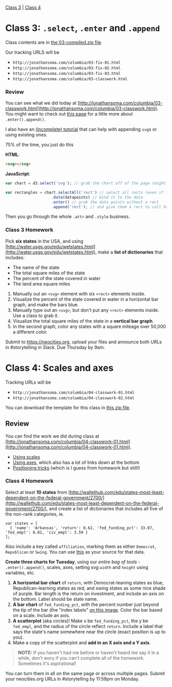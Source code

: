 [Class 3](#class3) | [Class 4](#class4)

<a id='class3'></a>

# Class 3: `.select`, `.enter` and `.append`

Class contents are in [the 03-compiled.zip file](https://github.com/jsoma/storytelling-2015/raw/master/class-03-04/03-compiled.zip)

Our tracking URLS will be 

* `http://jonathansoma.com/columbia/03-fix-01.html`
* `http://jonathansoma.com/columbia/03-fix-02.html`
* `http://jonathansoma.com/columbia/03-fix-03.html`
* `http://jonathansoma.com/columbia/03-classwork.html`

<a id="review"></a>

### Review

You can see what we did today at [http://jonathansoma.com/columbia/03-classwork.html](http://jonathansoma.com/columbia/03-classwork.html). You might want to check out [this page](http://alignedleft.com/tutorials/d3/the-power-of-data) for a little more about `.enter().append()`.

I also have an [(incomplete) tutorial](http://jonathansoma.com/tutorials/d3/using-select/) that can help with appending `svg`s or using existing ones.

75% of the time, you just do this

**HTML**:

```html
<svg></svg>
```

**JavaScript**:

```js
var chart = d3.select('svg'); // grab the chart off of the page (might want to use a class)

var rectangles = chart.selectAll('rect') // select all rects (even if there arent any)
                    .data(datapoints) // bind it to the data
                    .enter() // grab the data points without a rect
                    .append('rect'); // and give them a rect to call hom
```

Then you go through the whole `.attr` and `.style` business.

<a id="homework-3"></a>

### Class 3 Homework

Pick **six states** in the USA, and using [http://water.usgs.gov/edu/wetstates.html](http://water.usgs.gov/edu/wetstates.html), make a **list of dictionaries** that includes:
  
  * The name of the state
  * The total square miles of the state
  * The percent of the state covered in water
  * The land area square miles

1. Manually out an `<svg>` element with six `<rect>` elements inside.
2. Visualize the percent of the state covered in water in a horizontal bar graph, and make the bars blue.
3. Manually type out an `<svg>`, but don't put any `<rect>` elements inside. Use a class to grab it.
4. Visualize the total square miles of the state in a **vertical bar graph**.
5. In the second graph, color any states with a square mileage over 50,000 a different color.

Submit to https://neocities.org, upload your files and announce both URLs in #storytelling in Slack. Due Thursday by 9am.

<a id='class4'></a>

# Class 4: Scales and axes

Tracking URLs will be

* `http://jonathansoma.com/columbia/04-classwork-01.html`
* `http://jonathansoma.com/columbia/04-classwork-02.html`

You can download the template for this class in [this zip file](https://github.com/jsoma/storytelling-2015/raw/master/class-03-04/04-compiled.zip).

## Review

You can find the work we did during class at [http://jonathansoma.com/columbia/04-classwork-01.html](http://jonathansoma.com/columbia/04-classwork-01.html).

* [Using scales](http://jonathansoma.com/tutorials/d3/using-scales/)
* [Using axes](http://jonathansoma.com/tutorials/d3/using-axes/), which also has a lot of links down at the bottom
* [Positioning tricks](http://jonathansoma.com/tutorials/d3/positioning-tricks/) (which is I guess from homework but still!)

<a id="homework4"></a>

### Class 4 Homework

Select at least **10 states** from [http://wallethub.com/edu/states-most-least-dependent-on-the-federal-government/2700/](http://wallethub.com/edu/states-most-least-dependent-on-the-federal-government/2700/), and create a list of dictionaries that includes all five of the non-rank categories, ie.

    var states = [ 
      { 'name': 'Arkansas', 'return': 0.62, 'fed_funding_pct': 33.07, 'fed_empl': 6.81, 'civ_empl': 3.59 }
    ];

Also include a key called `affiliation`, marking them as either `Democrat`, `Republican` or `Swing`. You can use [this](http://www.gallup.com/poll/160175/blue-states-outnumber-red-states.aspx) as your source for that data.

**Create three charts for Tuesday**, using our *entire bag of tools* - `.enter().append()`, scales, axes, setting svg `width` and `height` using variables, etc.

1. **A horizontal bar chart** of `return`, with Democrat-leaning states as blue, Republican-learning states as red, and swing states as some nice shade of purple. Bar length is the return on investment, and include an axis on the bottom. Label should be state name.
2. **A bar chart** of `fed_funding_pct`, with the percent number just beyond the tip of the bar (the "index labels" [on this image](http://canvasjs.com/wp-content/uploads/2013/02/html5_chart_label.jpg). Color the bar based on a scale. Include an axis.
3. **A scatterplot** (aka circles)! Make x be `fed_funding_pct`, the y be `fed_empl`, and the radius of the circle reflect `return`. Include a label that says the state's name somewhere near the circle (exact position is up to you).
4. Make a copy of the scatterplot and **add in an X axis and a Y axis**.

> **NOTE:** If you haven't had me before or haven't heard me say it in a while, don't wory if you can't complete all of the homework. Sometimes it's aspirational!

You can turn them in all on the same page or across multiple pages. Submit your neocities.org URLs in #storytelling by 11:59pm on Monday.
